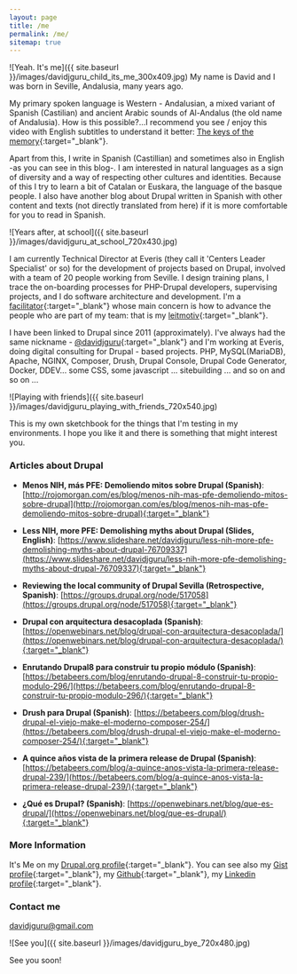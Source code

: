 ```yaml
---
layout: page
title: /me
permalink: /me/
sitemap: true
---
```

![Yeah. It's me]({{ site.baseurl }}/images/davidjguru_child_its_me_300x409.jpg) My name is David and I was born in Seville, Andalusia, many years ago.
 
My primary spoken language is Western - Andalusian, a mixed variant of Spanish (Castilian) and ancient Arabic sounds of Al-Andalus (the old name of Andalusia). 
How is this possible?...I recommend you see / enjoy this video with English subtitles to understand it better: [The keys of the memory](https://www.youtube.com/watch?v=zeUEQWhLgtg){:target="_blank"}.


Apart from this, I write in Spanish (Castillian) and sometimes also in English -as you can see in this blog-. 
I am interested in natural languages as a sign of diversity and a way of respecting other cultures and identities. 
Because of this I try to learn a bit of Catalan or Euskara, the language of the basque people. I also have another blog about Drupal written in Spanish with other content and texts (not directly translated from here) if it is more comfortable for you to read in Spanish.

![Years after, at school]({{ site.baseurl }}/images/davidjguru_at_school_720x430.jpg)


I am currently Technical Director at Everis (they call it 'Centers Leader Specialist' or so) for the development of projects based on Drupal, involved with a team of 20 people working from Seville. I design training plans, I trace the on-boarding processes for PHP-Drupal developers, supervising projects, and I do software architecture and development. I'm a [facilitator](https://dictionary.cambridge.org/es/diccionario/ingles/facilitator){:target="_blank"} whose main concern is how to advance the people who are part of my team: that is my [leitmotiv](https://dictionary.cambridge.org/es/diccionario/ingles/leitmotiv){:target="_blank"}.

I have been linked to Drupal since 2011 (approximately). I've always had the same nickname - [@davidjguru](https://twitter.com/davidjguru){:target="_blank"} and I'm  working at Everis, doing digital consulting for Drupal - based projects. PHP, MySQL(MariaDB), Apache, NGINX, Composer, Drush, Drupal Console, Drupal Code Generator, Docker, DDEV... some CSS, some javascript ... sitebuilding ... and so on and so on ...

![Playing with friends]({{ site.baseurl }}/images/davidjguru_playing_with_friends_720x540.jpg)


This is my own sketchbook for the things that I'm testing in my environments. I hope you like it and there is something that might interest you.

### Articles about Drupal

* **Menos NIH, más PFE: Demoliendo mitos sobre Drupal (Spanish)**: [http://rojomorgan.com/es/blog/menos-nih-mas-pfe-demoliendo-mitos-sobre-drupal](http://rojomorgan.com/es/blog/menos-nih-mas-pfe-demoliendo-mitos-sobre-drupal){:target="_blank"}

* **Less NIH, more PFE: Demolishing myths about Drupal (Slides, English)**: [https://www.slideshare.net/davidjguru/less-nih-more-pfe-demolishing-myths-about-drupal-76709337](https://www.slideshare.net/davidjguru/less-nih-more-pfe-demolishing-myths-about-drupal-76709337){:target="_blank"}

* **Reviewing the local community of Drupal Sevilla (Retrospective, Spanish)**: [https://groups.drupal.org/node/517058](https://groups.drupal.org/node/517058){:target="_blank"}

* **Drupal con arquitectura desacoplada (Spanish)**: [https://openwebinars.net/blog/drupal-con-arquitectura-desacoplada/](https://openwebinars.net/blog/drupal-con-arquitectura-desacoplada/){:target="_blank"}

* **Enrutando Drupal8 para construir tu propio módulo (Spanish)**: [https://betabeers.com/blog/enrutando-drupal-8-construir-tu-propio-modulo-296/](https://betabeers.com/blog/enrutando-drupal-8-construir-tu-propio-modulo-296/){:target="_blank"}

* **Drush para Drupal (Spanish)**: [https://betabeers.com/blog/drush-drupal-el-viejo-make-el-moderno-composer-254/](https://betabeers.com/blog/drush-drupal-el-viejo-make-el-moderno-composer-254/){:target="_blank"}

* **A quince años vista de la primera release de Drupal (Spanish)**: [https://betabeers.com/blog/a-quince-anos-vista-la-primera-release-drupal-239/](https://betabeers.com/blog/a-quince-anos-vista-la-primera-release-drupal-239/){:target="_blank"}

* **¿Qué es Drupal? (Spanish)**: [https://openwebinars.net/blog/que-es-drupal/](https://openwebinars.net/blog/que-es-drupal/){:target="_blank"}

### More Information

It's Me on my [Drupal.org profile](https://www.drupal.org/u/davidjguru){:target="_blank"}. You can see also my [Gist profile](https://gist.github.com/davidjguru){:target="_blank"}, my [Github](https://github.com/davidjguru){:target="_blank"}, my [Linkedin profile](https://www.linkedin.com/in/davidjguru){:target="_blank"}.

### Contact me

[davidjguru@gmail.com](mailto:davidjguru@gmail.com)

![See you]({{ site.baseurl }}/images/davidjguru_bye_720x480.jpg)

See you soon!
